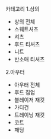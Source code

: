 카테고리
1.상의 
- 상의 전체
- 스웨트셔츠
- 셔츠
- 후드 티셔츠
- 니트
- 반소매 티셔츠

2.아우터
- 아우터 전체
- 후드 집업
- 블레이저 재킷
- 가디건
- 트레이닝 재킷
- 코트
- 패딩